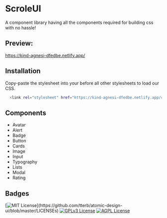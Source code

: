 
# ScroleUI

A component library having all the components required for building css with no hassle!

## Preview:

https://kind-agnesi-dfedbe.netlify.app/


## Installation

Copy-paste the stylesheet <link> into your <head> before all other stylesheets to load our CSS.

```bash
  <link rel="stylesheet" href="https://kind-agnesi-dfedbe.netlify.app/component.css">
```
    

## Components
- Avatar
- Alert
- Badge
- Button
- Cards
- Image
- Input
- Typography
- Lists
- Modal
- Rating

## Badges



[![MIT License](https://img.shields.io/apm/l/atomic-design-ui.svg?)](https://github.com/tterb/atomic-design-ui/blob/master/LICENSEs)
[![GPLv3 License](https://img.shields.io/badge/License-GPL%20v3-yellow.svg)](https://opensource.org/licenses/)
[![AGPL License](https://img.shields.io/badge/license-AGPL-blue.svg)](http://www.gnu.org/licenses/agpl-3.0)

